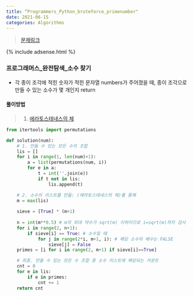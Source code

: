 ```yaml
---
title: “Programmers_Python_bruteforce_primenumber"
date: 2021-06-15
categories: Algorithms
---
```

> [문제링크](https://programmers.co.kr/learn/courses/30/parts/12230)


{% include adsense.html %}


### 프로그래머스_완전탐색_소수 찾기

- 각 종이 조각에 적힌 숫자가 적힌 문자열 numbers가 주어졌을 때, 종이 조각으로 만들 수 있는 소수가 몇 개인지 return 

#### 풀이방법
> 1. [에라토스테네스의 체](https://ko.wikipedia.org/wiki/에라토스테네스의_체)

```python
from itertools import permutations

def solution(num):
    # 1. 만들 수 있는 모든 수의 조합
    lis = []
    for i in range(1, len(num)+1):
        a = list(permutations(num, i))
        for e in a:
            t = int(''.join(e))
            if t not in lis:
                lis.append(t)

    # 2. 소수의 리스트를 만듦: (에라토스테네스의 체)를 통해
    m = max(lis)
    
    sieve = [True] * (m+1)
    
    n = int(m**0.5) # m의 최대 약수가 sqrt(m) 이하이므로 i=sqrt(m)까지 검사
    for i in range(2, n+1): 
        if sieve[i] == True: # 소수일 때
            for j in range(2*i, m+1, i): # 해당 소수의 배수는 FALSE
                sieve[j] = False
    primes = [i for i in range(2, m+1) if sieve[i]==True]

    # 최종. 만들 수 있는 모든 수 조합 중 소수 리스트에 해당되는 카운트
    cnt = 0
    for e in lis:
        if e in primes:
            cnt += 1
    return cnt
```
